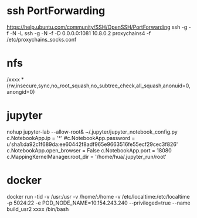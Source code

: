 # ssh PortForwarding
https://help.ubuntu.com/community/SSH/OpenSSH/PortForwarding
ssh -g -f -N -L 
ssh -g -N -f -D 0.0.0.0:1081 10.8.0.2
proxychains4 -f /etc/proxychains_socks.conf 


# nfs
/xxxx  *(rw,insecure,sync,no_root_squash,no_subtree_check,all_squash,anonuid=0,anongid=0)

# jupyter
nohup jupyter-lab --allow-root&
~/.jupyter/jupyter_notebook_config.py
c.NotebookApp.ip = '*'
#c.NotebookApp.password = u'sha1:da92c1f689da:ee60442f8adf965e9663516fe55ecf29cec3f826'
c.NotebookApp.open_browser = False
c.NotebookApp.port = 18080
c.MappingKernelManager.root_dir = '/home/hua/.jupyter_run/root' 

# docker
docker run -tid -v /usr:/usr -v /home/:/home -v /etc/localtime:/etc/localtime  -p 5024:22 -e POD_NODE_NAME=10.154.243.240  --privileged=true --name build_usr2 xxxx /bin/bash
